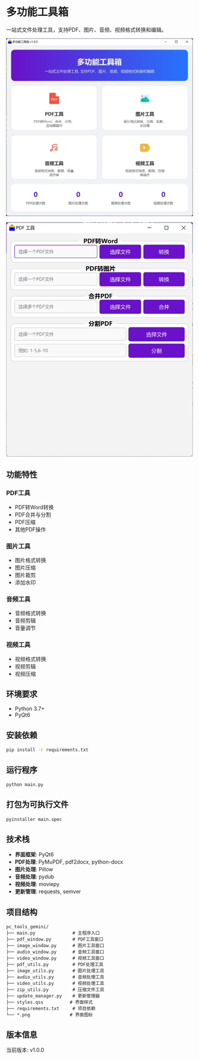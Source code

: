 # 多功能工具箱

一站式文件处理工具，支持PDF、图片、音频、视频格式转换和编辑。

![alt text](image.png)

![alt text](image-1.png)

## 功能特性

### PDF工具
- PDF转Word转换
- PDF合并与分割
- PDF压缩
- 其他PDF操作

### 图片工具
- 图片格式转换
- 图片压缩
- 图片裁剪
- 添加水印

### 音频工具
- 音频格式转换
- 音频剪辑
- 音量调节

### 视频工具
- 视频格式转换
- 视频剪辑
- 视频压缩

## 环境要求

- Python 3.7+
- PyQt6

## 安装依赖

```bash
pip install -r requirements.txt
```

## 运行程序

```bash
python main.py
```

## 打包为可执行文件

```bash
pyinstaller main.spec
```

## 技术栈

- **界面框架**: PyQt6
- **PDF处理**: PyMuPDF, pdf2docx, python-docx
- **图片处理**: Pillow
- **音频处理**: pydub
- **视频处理**: moviepy
- **更新管理**: requests, semver

## 项目结构

```
pc_tools_gemini/
├── main.py              # 主程序入口
├── pdf_window.py        # PDF工具窗口
├── image_window.py      # 图片工具窗口
├── audio_window.py      # 音频工具窗口
├── video_window.py      # 视频工具窗口
├── pdf_utils.py         # PDF处理工具
├── image_utils.py       # 图片处理工具
├── audio_utils.py       # 音频处理工具
├── video_utils.py       # 视频处理工具
├── zip_utils.py         # 压缩文件工具
├── update_manager.py    # 更新管理器
├── styles.qss          # 界面样式
├── requirements.txt     # 项目依赖
└── *.png               # 界面图标
```

## 版本信息

当前版本: v1.0.0